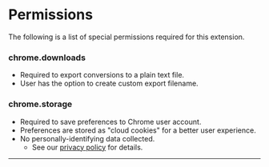 # Permissions

The following is a list of special permissions required for this extension.

### chrome.downloads
+ Required to export conversions to a plain text file.
+ User has the option to create custom export filename.

### chrome.storage
+ Required to save preferences to Chrome user account.
+ Preferences are stored as "cloud cookies" for a better user experience.
+ No personally-identifying data collected.
  + See our [privacy policy][privacy] for details.

---
[privacy]: https://a.pffy.dev/about/privacy
